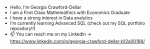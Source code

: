 - Hello, I’m Georgia Crawford-Dellar 
- I am a First Class Mathemathics with Economics Graduate 
- I have a strong interest in Data analytics 
- I’m currently learning Advanced SQL (check out my SQL portfolio repository!!)  
- 📫 You can reach me on my LinkedIn -> https://www.linkedin.com/in/georgia-crawford-dellar-b12a00189/

<!---
GeorgiaCD/GeorgiaCD is a ✨ special ✨ repository because its `README.md` (this file) appears on your GitHub profile.
You can click the Preview link to take a look at your changes.
--->

